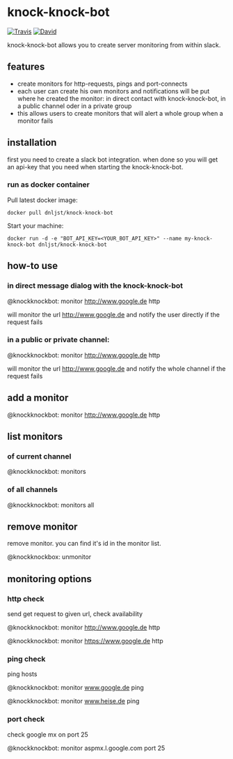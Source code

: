 # knock-knock-bot

[![Travis](https://img.shields.io/travis/dnl-jst/knock-knock-bot.svg)](https://travis-ci.org/dnl-jst/knock-knock-bot) [![David](https://img.shields.io/david/dnl-jst/knock-knock-bot.svg)](https://david-dm.org/dnl-jst/knock-knock-bot)

knock-knock-bot allows you to create server monitoring from within slack.

## features

- create monitors for http-requests, pings and port-connects
- each user can create his own monitors and notifications will be put where he created the monitor: in direct contact with knock-knock-bot, in a public channel oder in a private group
- this allows users to create monitors that will alert a whole group when a monitor fails

## installation

first you need to create a slack bot integration. when done so you will get an api-key that you need when starting the knock-knock-bot.

### run as docker container

Pull latest docker image:

    docker pull dnljst/knock-knock-bot

Start your machine:

    docker run -d -e "BOT_API_KEY=<YOUR_BOT_API_KEY>" --name my-knock-knock-bot dnljst/knock-knock-bot

## how-to use

### in direct message dialog with the knock-knock-bot

@knockknockbot: monitor http://www.google.de http

will monitor the url http://www.google.de and notify the user directly if the request fails

### in a public or private channel:

@knockknockbot: monitor http://www.google.de http

will monitor the url http://www.google.de and notify the whole channel if the request fails

## add a monitor

@knockknockbot: monitor http://www.google.de http

## list monitors

### of current channel

@knockknockbot: monitors

### of all channels

@knockknockbot: monitors all

## remove monitor

remove monitor. you can find it's id in the monitor list.

@knockknockbox: unmonitor <monitor-id>

## monitoring options

### http check

send get request to given url, check availability

@knockknockbot: monitor http://www.google.de http

@knockknockbot: monitor https://www.google.de http

### ping check

ping hosts

@knockknockbot: monitor www.google.de ping

@knockknockbot: monitor www.heise.de ping

### port check

check google mx on port 25

@knockknockbot: monitor aspmx.l.google.com port 25